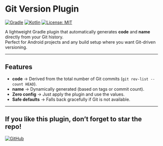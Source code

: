 # Git Version Plugin

[![Gradle](https://img.shields.io/badge/Gradle-7.0%2B-green?logo=gradle)](https://gradle.org/) 
[![Kotlin](https://img.shields.io/badge/Kotlin-DSL-blue?logo=kotlin)](https://kotlinlang.org/) 
[![License: MIT](https://img.shields.io/badge/License-MIT-yellow.svg)](../LICENSE.md)  

A lightweight Gradle plugin that automatically generates **code** and **name** directly from your Git history.  
Perfect for Android projects and any build setup where you want Git-driven versioning.

---

## Features

- **code** → Derived from the total number of Git commits (`git rev-list --count HEAD`).
- **name** → Dynamically generated (based on tags or commit count).
- **Zero config** → Just apply the plugin and use the values.
- **Safe defaults** → Falls back gracefully if Git is not available.

---

## If you like this plugin, don’t forget to star the repo!
[![GitHub](https://img.shields.io/badge/GitHub-100000?style=for-the-badge&logo=github&logoColor=white)](https://github.com/kansalmohit19/GradleVersionPlugin)
